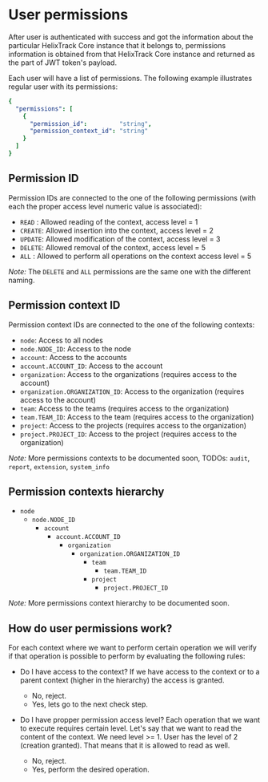 # User permissions

After user is authenticated with success and got the information about the particular HelixTrack Core
instance that it belongs to, permissions information is obtained from that HelixTrack Core instance and returned 
as the part of JWT token's payload.

Each user will have a list of permissions. The following example illustrates regular user with its permissions:

```yaml
{
  "permissions": [
    {
      "permission_id":         "string",
      "permission_context_id": "string"
    }
  ]
}
```

## Permission ID

Permission IDs are connected to the one of the following permissions (with each the proper access level numeric value is associated):

- `READ`  : Allowed reading of the context,                     access level = 1
- `CREATE`: Allowed insertion into the context,                 access level = 2
- `UPDATE`: Allowed modification of the context,                access level = 3
- `DELETE`: Allowed removal of the context,                     access level = 5
- `ALL`   : Allowed to perform all operations on the context    access level = 5

*Note:* The `DELETE` and `ALL` permissions are the same one with the different naming.

## Permission context ID

Permission context IDs are connected to the one of the following contexts:

- `node`: Access to all nodes
- `node.NODE_ID`: Access to the node
- `account`: Access to the accounts
- `account.ACCOUNT_ID`: Access to the account
- `organization`: Access to the organizations (requires access to the account)
- `organization.ORGANIZATION_ID`: Access to the organization (requires access to the account)
- `team`: Access to the teams (requires access to the organization)
- `team.TEAM_ID`: Access to the team (requires access to the organization)
- `project`: Access to the projects (requires access to the organization)
- `project.PROJECT_ID`: Access to the project (requires access to the organization)

*Note:* More permissions contexts to be documented soon, TODOs: `audit`, `report`, `extension`, `system_info`

## Permission contexts hierarchy

- `node`
  - `node.NODE_ID`
    - `account`
      - `account.ACCOUNT_ID`
        - `organization`
          - `organization.ORGANIZATION_ID`
            - `team`
              - `team.TEAM_ID`
            - `project`
              - `project.PROJECT_ID`

*Note:* More permissions context hierarchy to be documented soon.

## How do user permissions work?

For each context where we want to perform certain operation we will verify if that operation is possible to perform by evaluating the following rules:

- Do I have access to the context? If we have access to the context or to a parent context (higher in the hierarchy) the access is granted.
  - No, reject.
  - Yes, lets go to the next check step.

- Do I have propper permission access level? Each operation that we want to execute requires certain level. Let's say that we want to read the content of the context. We need level >= 1. User has the level of 2 (creation granted). That means that it is allowed to read as well.
  - No, reject.
  - Yes, perform the desired operation.
